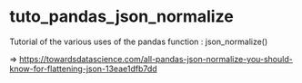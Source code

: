 # tuto_pandas_json_normalize
Tutorial of the various uses of the pandas function : json_normalize()


=> https://towardsdatascience.com/all-pandas-json-normalize-you-should-know-for-flattening-json-13eae1dfb7dd